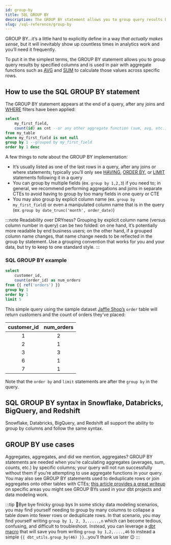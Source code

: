 ```yaml
---
id: group-by
title: SQL GROUP BY
description: The GROUP BY statement allows you to group query results by specified columns and is used in pair with aggregate functions such as AVG and SUM to calculate those values across specific rows.
slug: /sql-reference/group-by
---
```


<head>
    <title>Working with the SQL GROUP BY statement</title>
</head>

GROUP BY…it’s a little hard to explicitly define in a way *that actually makes sense*, but it will inevitably show up countless times in analytics work and you’ll need it frequently.

To put it in the simplest terms, the GROUP BY statement allows you to group query results by specified columns and is used in pair with aggregate functions such as [AVG](/sql-reference/avg) and [SUM](/sql-reference/sum) to calculate those values across specific rows.

## How to use the SQL GROUP BY statement

The GROUP BY statement appears at the end of a query, after any joins and [WHERE](/sql-reference/where) filters have been applied:

```sql
select 
	my_first_field,
	count(id) as cnt --or any other aggregate function (sum, avg, etc.) 
from my_table
where my_first_field is not null
group by 1 --grouped by my_first_field
order by 1 desc
```

A few things to note about the GROUP BY implementation:
- It’s usually listed as one of the last rows in a query, after any joins or where statements; typically you’ll only see [HAVING](/sql-reference/having), [ORDER BY](/sql-reference/order-by), or [LIMIT](/sql-reference/limit) statements following it in a query
- You can group by multiple fields (ex. `group by 1,2,3`) if you need to; in general, we recommend performing aggregations and joins in separate <Term id="cte">CTEs</Term> to avoid having to group by too many fields in one query or CTE 
- You may also group by explicit column name (ex. `group by my_first_field`) or even a manipulated column name that is in the query (ex. `group by date_trunc('month', order_date)`)

:::note Readability over DRYness?
Grouping by explicit column name (versus column number in query) can be two folded: on one hand, it’s potentially more readable by end business users; on the other hand, if a grouped column name changes, that name change needs to be reflected in the group by statement. Use a grouping convention that works for you and your data, but try to keep to one standard style.
:::

### SQL GROUP BY example

```sql
select
    customer_id,
    count(order_id) as num_orders
from {{ ref('orders') }}
group by 1
order by 1
limit 5
```

This simple query using the sample dataset [Jaffle Shop’s](https://github.com/dbt-labs/jaffle_shop) `order` table will return customers and the count of orders they’ve placed:

| customer_id | num_orders |
|:---:|:---:|
| 1 | 2 |
| 2 | 1 |
| 3 | 3 |
| 6 | 1 |
| 7 | 1 |

Note that the `order by` and `limit` statements are after the `group by` in the query.

## SQL GROUP BY syntax in Snowflake, Databricks, BigQuery, and Redshift

Snowflake, Databricks, BigQuery, and Redshift all support the ability to group by columns and follow the same syntax.

## GROUP BY use cases

Aggregates, aggregates, and did we mention, aggregates? GROUP BY statements are needed when you’re calculating aggregates (averages, sum, counts, etc.) by specific columns; your query will not run successfully without them if you’re attempting to use aggregate functions in your query. You may also see GROUP BY statements used to deduplicate rows or join aggregates onto other tables with <Term id="cte">CTEs</Term>; [this article provides a great writeup](https://www.getdbt.com/blog/write-better-sql-a-defense-of-group-by-1/) on specific areas you might see GROUP BYs used in your dbt projects and data modeling work.

:::tip 👋Bye bye finicky group bys
In some sticky data modeling scenarios, you may find yourself needing to group by many columns to collapse a table down into fewer rows or deduplicate rows. In that scenario, you may find yourself writing `group by 1, 2, 3,.....,n` which can become tedious, confusing, and difficult to troubleshoot. Instead, you can leverage a [dbt macro](https://github.com/dbt-labs/dbt-utils#group_by-source) that will save you from writing `group by 1,2,....,46` to instead a simple `{{ dbt_utils.group_by(46) }}`...you’ll thank us later 😉
:::
